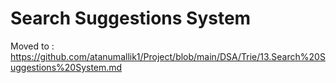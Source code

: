 # Search Suggestions System 

Moved to : https://github.com/atanumallik1/Project/blob/main/DSA/Trie/13.Search%20Suggestions%20System.md
